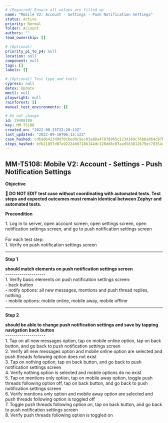 ```yaml
---
# (Required) Ensure all values are filled up
name: "Mobile V2: Account - Settings - Push Notification Settings"
status: Active
priority: Normal
folder: Account
authors: ""
team_ownership: []

# (Optional)
priority_p1_to_p4: null
location: null
component: null
tags: []
labels: []

# (Optional) Test type and tools
cypress: null
detox: Update
mmctl: null
playwright: null
rainforest: []
manual_test_environments: []

# Do not change
id: 29408180
key: MM-T5108
created_on: "2022-08-25T22:20:13Z"
last_updated: "2022-09-10T06:13:12Z"
case_hashed: cdba06423d0df0cbed9c9ec83a88a47078965c123d269c76b6a864c97bb60bfd1d7fc5adf72e54372b8b6fc69ee25e64
steps_hashed: bfb21857d07a92224b07186144dc128dd8c07aad583812679ec78354c0662d1a108e2870a430cac3c61ed3f9f9ec1148
---
```


<!-- (Auto-generated) Based on frontmatter's "key" and "name" -->

## MM-T5108: Mobile V2: Account - Settings - Push Notification Settings

**Objective**

**🛑 DO NOT EDIT test case without coordinating with automated tests. Test steps and expected outcomes must remain identical between Zephyr and automated tests.**

**Precondition**

1\. Log in to server, open account screen, open settings screen, open notification settings screen, and go to push notification settings screen\
\
For each test step:\
1\. Verify on push notification settings screen

---

**Step 1**

**should match elements on push notification settings screen**\
\--------------------\
1\. Verify basic elements on push notification settings screen:\
\- back button\
\- notify options: all new messages, mentions and push thread replies, nothing\
\- mobile options: mobile online, mobile away, mobile offline

---

**Step 2**

**should be able to change push notification settings and save by tapping navigation back button**\
\--------------------\
1\. Tap on all new messages option, tap on mobile online option, tap on back button, and go back to push notification settings screen\
2\. Verify all new messages option and mobile online option are selected and push threads following option does not exist\
3\. Tap on nothing option, tap on back button, and go back to push notification settings screen\
4\. Verify nothing option is selected and mobile options do no exist\
5\. Tap on mentions only option, tap on mobile away option, toggle push threads following option off, tap on back button, and go back to push notification settings screen\
6\. Verify mentions only option and mobile away option are selected and push threads following option is toggled off\
7\. Toggle push threads following option on, tap on back button, and go back to push notification settings screen\
8\. Verify push threads following option is toggled on
